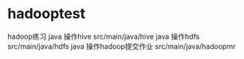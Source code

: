 # hadooptest
hadoop练习
    java 操作hive   src/main/java/hive
    java 操作hdfs   src/main/java/hdfs
    java 操作hadoop提交作业  src/main/java/hadoopmr